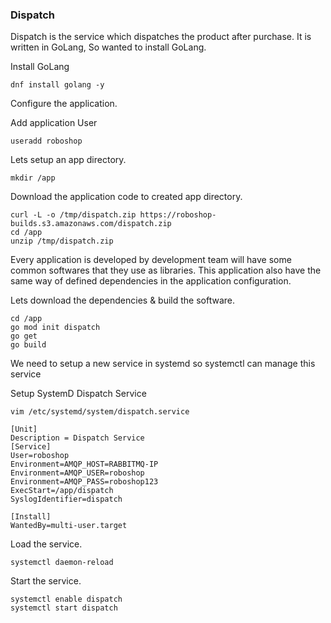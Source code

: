 ### Dispatch
Dispatch is the service which dispatches the product after purchase. It is written in GoLang, So wanted to install GoLang.

Install GoLang

```
dnf install golang -y
```

Configure the application.

Add application User

```
useradd roboshop
```

Lets setup an app directory.

```
mkdir /app 
```

Download the application code to created app directory.

```
curl -L -o /tmp/dispatch.zip https://roboshop-builds.s3.amazonaws.com/dispatch.zip
cd /app 
unzip /tmp/dispatch.zip
```

Every application is developed by development team will have some common softwares that they use as libraries. This application also have the same way of defined dependencies in the application configuration.

Lets download the dependencies & build the software.

```
cd /app 
go mod init dispatch
go get 
go build
```

We need to setup a new service in systemd so systemctl can manage this service

Setup SystemD Dispatch Service

```
vim /etc/systemd/system/dispatch.service
```

```
[Unit]
Description = Dispatch Service
[Service]
User=roboshop
Environment=AMQP_HOST=RABBITMQ-IP
Environment=AMQP_USER=roboshop
Environment=AMQP_PASS=roboshop123
ExecStart=/app/dispatch
SyslogIdentifier=dispatch

[Install]
WantedBy=multi-user.target
```

Load the service.

```
systemctl daemon-reload
```

Start the service.

```
systemctl enable dispatch 
systemctl start dispatch
```
